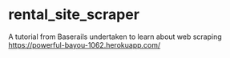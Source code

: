 rental_site_scraper
===================
A tutorial from Baserails undertaken to learn about web scraping
https://powerful-bayou-1062.herokuapp.com/
